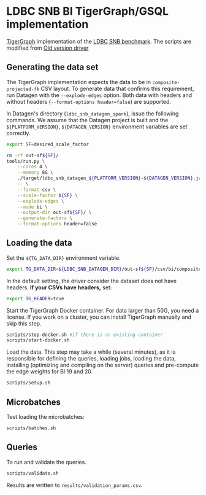 # LDBC SNB BI TigerGraph/GSQL implementation

[TigerGraph](https://www.tigergraph.com) implementation of the [LDBC SNB benchmark](https://github.com/ldbc/ldbc_snb_docs). The scripts are modified from [Old version driver](https://github.com/tigergraph/ecosys/tree/ldbc/ldbc_benchmark/tigergraph/queries_v3)

## Generating the data set

The TigerGraph implementation expects the data to be in `composite-projected-fk` CSV layout. To generate data that confirms this requirement, run Datagen with the `--explode-edges` option. Both data with headers and without headers (`--format-options header=false`) are supported.

In Datagen's directory (`ldbc_snb_datagen_spark`), issue the following commands. We assume that the Datagen project is built and the `${PLATFORM_VERSION}`, `${DATAGEN_VERSION}` environment variables are set correctly.

```bash
export SF=desired_scale_factor
```

```bash
rm -rf out-sf${SF}/
tools/run.py \
    --cores 4 \
    --memory 8G \
    ./target/ldbc_snb_datagen_${PLATFORM_VERSION}-${DATAGEN_VERSION}.jar -- \
    -- \
    --format csv \
    --scale-factor ${SF} \
    --explode-edges \
    --mode bi \
    --output-dir out-sf${SF}/ \
    --generate-factors \
    --format-options header=false
```

## Loading the data

Set the `${TG_DATA_DIR}` environment variable.

```bash
export TG_DATA_DIR=${LDBC_SNB_DATAGEN_DIR}/out-sf${SF}/csv/bi/composite-projected-fk/
```

In the default setting, the driver consider the dataset does not have headers. **If your CSVs have headers,** set:

```bash
export TG_HEADER=true
```

Start the TigerGraph Docker container. For data larger than 50G, you need a license. If you work on a cluster, you can install TigerGraph manually and skip this step.

```bash
scripts/stop-docker.sh #if there is an existing container
scripts/start-docker.sh
```

Load the data. This step may take a while (several minutes), as it is responsible for defining the queries, loading jobs, loading the data, installing (optimizing and compiling on the server) queries and pre-compute the edge weights for BI 19 and 20.

```bash
scripts/setup.sh
```

## Microbatches

Test loading the microbatches:

```bash
scripts/batches.sh
```

## Queries

To run and validate the queries.

```bash
scripts/validate.sh
```

Results are written to `results/validation_params.csv`.
